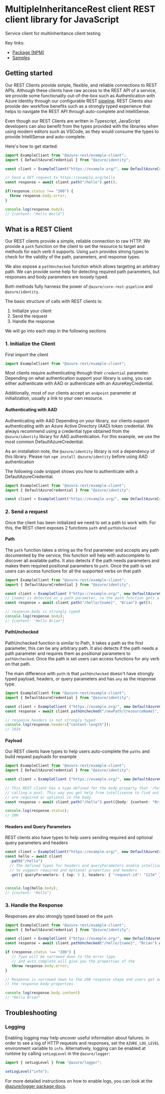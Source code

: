 # MultipleInheritanceRest client REST client library for JavaScript

Service client for multiinheritance client testing

Key links:

- [Package (NPM)](https://www.npmjs.com/package/@msinternal/multiple-inheritance-rest)
- [Samples](https://github.com/Azure-Samples/azure-samples-js-management)

## Getting started

Our REST Clients provide simple, flexible, and reliable connections to REST APIs. Although these clients have raw access to the REST API of a service, we provide some functionality out-of-the-box such as Authentication with Azure Identity through our configurable REST [pipeline](https://github.com/Azure/azure-sdk-for-js/issues/8461). REST Clients also provide dev workflow benefits such as a strongly typed experience that helps to navigate the REST API through auto-complete and IntelliSense.

Even though our REST Clients are written in Typescript, JavaScript developers can also benefit from the types provided with the libraries when using modern editors such as VSCode, as they would consume the types to provide IntelliSense and auto-complete.

Here's how to get started:

```typescript
import ExampleClient from "@azure-rest/example-client";
import { DefaultAzureCredential } from "@azure/identity";

const client = ExampleClient("https://example.org/", new DefaultAzureCredential());

// Send a GET request to https://example.org/hello
const response = await client.path("/hello").get();

if(response.status !== "200") {
  throw response.body.error;
}

console.log(response.body);
// {content: "Hello World"}
```

## What is a REST Client

Our REST clients provide a simple, reliable connection to raw HTTP. We provide a `path` function on the client to set the resource to target and methods for each verb it supports. Using `path` provides strong types to check for the validity of the path, parameters, and response types.

We also expose a `pathUnchecked` function which allows targeting an arbitrary path. We can provide some help for detecting required path parameters, but responses and body parameters are loosely typed.

Both methods fully harness the power of `@azure/core-rest-pipeline` and `@azure/identity`.

The basic structure of calls with REST clients is:

1. Initialize your client
2. Send the request
3. Handle the response

We will go into each step in the following sections

### 1. Initialize the Client

First import the client

```typescript
import ExampleClient from "@azure-rest/example-client";
```

Most clients require authenticating through their `credential` parameter. Depending on what authentication support your library is using, you can either authenticate with AAD or authenticate with an AzureKeyCredential.

Additionally, most of our clients accept an `endpoint` parameter at initialization, usually a link to your own resource.

#### Authenticating with AAD

Authenticating with AAD
Depending on your library, our clients support authenticating with an Azure Active Directory (AAD) token credential. We always recommend using a credential type obtained from the `@azure/identity` library for AAD authentication. For this example, we use the most common DefaultAzureCredential.

As an installation note, the `@azure/identity` library is not a dependency of this library. Please run `npm install @azure/identity` before using AAD authentication

The following code snippet shows you how to authenticate with a DefaultAzureCredential.

```typescript
import ExampleClient from "@azure-rest/example-client";
import { DefaultAzureCredential } from "@azure/identity";

const client = ExampleClient("https://example.org/", new DefaultAzureCredential());
```

### 2. Send a request

Once the client has been initialized we need to set a path to work with. For this, the REST client exposes 2 functions `path` and `pathUnchecked`

#### Path

The `path` function takes a string as the first parameter and accepts any path documented by the service, this function will help with autocomplete to discover all available paths. It also detects if the path needs parameters and makes them required positional parameters to `path`. Once the path is set users can access functions for all the supported verbs on that path

```typescript
import ExampleClient from "@azure-rest/example-client";
import { DefaultAzureCredential } from "@azure/identity";

const client = ExampleClient ("https://example.org/", new DefaultAzureCredential());
// {name} is detected as a path parameter, so the path function gets a required parameter
const response = await client.path("/hello/{name}", "Brian").get();

// response.body is strongly typed
console.log(response.body);
// {content: "Hello Brian"}
```

#### PathUnchecked

PathUnchecked function is similar to Path, it takes a path as the first parameter, this can be any arbitrary path. It also detects if the path needs a path parameter and requires them as positional parameters to `pathUnchecked`. Once the path is set users can access functions for any verb on that path.

The main difference with `path` is that `pathUnchecked` doesn't have strongly typed payload, headers, or query parameters and has `any` as the response type.

```typescript
import ExampleClient from "@azure-rest/example-client";
import { DefaultAzureCredential } from "@azure/identity";

const client = ExampleClient ("https://example.org/", new DefaultAzureCredential());
const response = await client.pathUnchecked("/newPath/{resourceName}", "greeter").head();

// response.headers is not strongly typed
console.log(response.headers["content-length"]);
// 1024
```

#### Payload

Our REST clients have types to help users auto-complete the `paths` and build request payloads for example

```typescript
import ExampleClient from "@azure-rest/example-client";
import { DefaultAzureCredential } from "@azure/identity";

const client = ExampleClient ("https://example.org/", new DefaultAzureCredential());

// This REST client has a type defined for the body property that '/hello' takes when 
// calling a post. This way you get help from intellisense to find out which properties
// are required or optional in the body.
const response = await client.path("/hello").post({body: {content: "Brian"}});

console.log(response.status);
// 200

```

#### Headers and Query Parameters

REST clients also have types to help users sending required and optional query parameters and headers

```typescript
const client = ExampleClient("https://example.org/", new DefaultAzureCredential());
const hello = await client
  .path("/hello")
  // The defined types for headers and queryParameters enable intellisense 
  // to suggest required and optional properties and headers
  .get({ queryParameters: { top: 5 }, headers: { "request-id": "1234" } });


console.log(hello.body);
// {content: "Hello"}

```

### 3. Handle the Response

Responses are also strongly typed based on the `path`

```typescript
import ExampleClient from "@azure-rest/example-client";
import { DefaultAzureCredential } from "@azure/identity";

const client = ExampleClient ("https://example.org/", new DefaultAzureCredential());
const response = await client.pathUnchecked("/hello/{name}", "Brian").get();

if (response.status !== "200") {
   // Type will be narrowed down to the error type
   // and auto complete will give you the properties of the 
   throw response.body.error;
}

// Response is narrowed down to the 200 response shape and users get autocomplete for 
// the response body properties

console.log(response.body.content)
// "Hello Brian"
```

## Troubleshooting

### Logging

Enabling logging may help uncover useful information about failures. In order to see a log of HTTP requests and responses, set the `AZURE_LOG_LEVEL` environment variable to `info`. Alternatively, logging can be enabled at runtime by calling `setLogLevel` in the `@azure/logger`:

```javascript
import { setLogLevel } from "@azure/logger";

setLogLevel("info");
```

For more detailed instructions on how to enable logs, you can look at the [@azure/logger package docs](https://github.com/Azure/azure-sdk-for-js/tree/main/sdk/core/logger).
